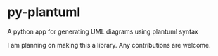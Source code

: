 # py-plantuml
A python app for generating UML diagrams using plantuml syntax


I am planning on making this a library. Any contributions are welcome.
